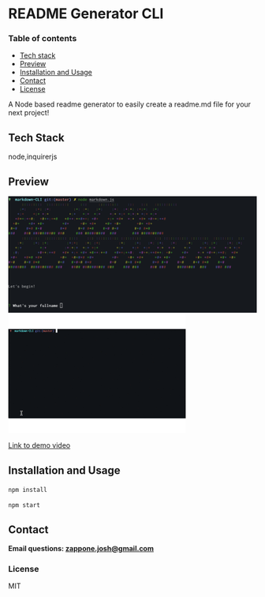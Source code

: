 # README Generator CLI

### Table of contents

* [Tech stack](#tech-stack)
* [Preview](#preview)
* [Installation and Usage](#installation-and-usage)
* [Contact](#contributors-and-contact)
* [License](#license)

A Node based readme generator to easily create a readme.md file for your next project!


## Tech Stack
node,inquirerjs


## Preview

![screenshot](img/img1.png)
![demo](img/demo.gif)

[Link to demo video](https://drive.google.com/file/d/11TFoI66b6Wxb3a_ZAfZQGTTrS4zD5iqi/view?usp=sharing)


## Installation and Usage

```npm install```

```npm start```

## Contact


**Email questions: [zappone.josh@gmail.com](mailto:zappone.josh@gmail.com)**

### License

MIT

